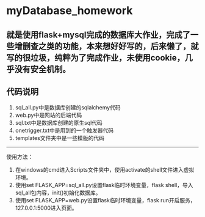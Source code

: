 ﻿# myDatabase_homework
就是使用flask+mysql完成的数据库大作业，完成了一些增删查之类的功能，本来想好好写的，后来懒了，就写的很垃圾，纯粹为了完成作业，未使用cookie，几乎没有安全机制。
-----------------------------------------------------------------
## 代码说明
1. sql_all.py中是数据库创建的sqlalchemy代码
2. web.py中是网站的后端代码
3. sql.txt中是数据库创建的原生sql代码
4. onetrigger.txt中是用到的一个触发器代码
5. templates文件夹中是一些模版的代码
-----------------------------------------------------------------
使用方法：
1. 在windows的cmd进入Scripts文件夹中，使用activate的shell文件进入虚拟环境。
2. 使用set FLASK_APP=sql_all.py设置flask临时环境变量，flask shell，导入sql_all包内容，init()初始化数据库。
3. 使用set FLASK_APP=web.py设置flask临时环境变量，flask run开启服务，127.0.0.1:5000进入页面。